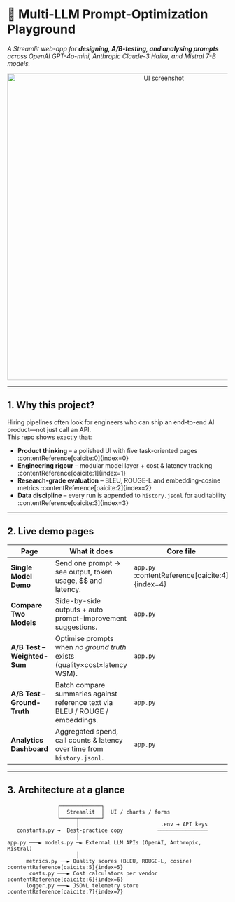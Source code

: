 # 🔬 Multi-LLM Prompt-Optimization Playground

*A Streamlit web-app for **designing, A/B-testing, and analysing prompts** across OpenAI GPT-4o-mini, Anthropic Claude-3 Haiku, and Mistral 7-B models.*

<div align="center">
  <img src="https://raw.githubusercontent.com/your-org/your-repo/main/.github/screenshot.png" width="700" alt="UI screenshot">
</div>

---

## 1. Why this project?

Hiring pipelines often look for engineers who can ship an end-to-end AI product—not just call an API.  
This repo shows exactly that:

* **Product thinking** – a polished UI with five task-oriented pages :contentReference[oaicite:0]{index=0}  
* **Engineering rigour** – modular model layer + cost & latency tracking :contentReference[oaicite:1]{index=1}  
* **Research-grade evaluation** – BLEU, ROUGE-L and embedding-cosine metrics :contentReference[oaicite:2]{index=2}  
* **Data discipline** – every run is appended to `history.jsonl` for auditability :contentReference[oaicite:3]{index=3}  

---

## 2. Live demo pages

| Page | What it does | Core file |
|------|--------------|-----------|
| **Single Model Demo** | Send one prompt → see output, token usage, $$ and latency. | `app.py` :contentReference[oaicite:4]{index=4} |
| **Compare Two Models** | Side-by-side outputs + auto prompt-improvement suggestions. | `app.py` |
| **A/B Test – Weighted-Sum** | Optimise prompts when *no ground truth* exists (quality×cost×latency WSM). | `app.py` |
| **A/B Test – Ground-Truth** | Batch compare summaries against reference text via BLEU / ROUGE / embeddings. | `app.py` |
| **Analytics Dashboard** | Aggregated spend, call counts & latency over time from `history.jsonl`. | `app.py` |

---

## 3. Architecture at a glance

```text
                ┌─────────────┐
                │  Streamlit  │  UI / charts / forms
                └─────┬───────┘
                      │                          .env → API keys
   constants.py →  Best-practice copy           ────────────────
                      │
app.py ───► models.py ─► External LLM APIs (OpenAI, Anthropic, Mistral)
                      │
      metrics.py ──► Quality scores (BLEU, ROUGE-L, cosine) :contentReference[oaicite:5]{index=5}
       costs.py ───► Cost calculators per vendor :contentReference[oaicite:6]{index=6}
      logger.py ───► JSONL telemetry store :contentReference[oaicite:7]{index=7}
